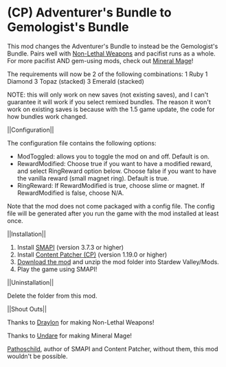 # (CP) Adventurer's Bundle to Gemologist's Bundle
This mod changes the Adventurer's Bundle to instead be the Gemologist's Bundle. Pairs well with <a href="https://www.nexusmods.com/stardewvalley/mods/6639">Non-Lethal Weapons</a> and pacifist runs as a whole. For more pacifist AND gem-using mods, check out <a href="https://www.nexusmods.com/stardewvalley/mods/5678">Mineral Mage</a>!

The requirements will now be 2 of the following combinations:
1 Ruby
1 Diamond
3 Topaz (stacked)
3 Emerald (stacked)

NOTE: this will only work on new saves (not existing saves), and I can't guarantee it will work if you select remixed bundles. The reason it won't work on existing saves is because with the 1.5 game update, the code for how bundles work changed.


||Configuration||

The configuration file contains the following options:
* ModToggled: allows you to toggle the mod on and off. Default is on.
* RewardModified: Choose true if you want to have a modified reward, and select RingReward option below. Choose false if you want to have the vanilla reward (small magnet ring). Default is true.
* RingReward: If RewardModified is true, choose slime or magnet. If RewardModified is false, choose N/A.

Note that the mod does not come packaged with a config file. The config file will be generated after you run the game with the mod installed at least once.


||Installation||
1. Install <a href="https://smapi.io/">SMAPI</a> (version 3.7.3 or higher)
2. Install <a href="https://www.nexusmods.com/stardewvalley/mods/1915">Content Patcher (CP)</a> (version 1.19.0 or higher)
3. <a href="https://github.com/LenneDalben/StardewValleyModsGPL/releases/">Download the mod</a> and unzip the mod folder into Stardew Valley/Mods.
4. Play the game using SMAPI!


||Uninstallation||

Delete the folder from this mod.


||Shout Outs||

Thanks to <a href="https://www.nexusmods.com/stardewvalley/users/8049772?tab=user+files">Draylon</a> for making Non-Lethal Weapons!

Thanks to <a href="https://www.nexusmods.com/stardewvalley/users/12004908?tab=user+files">Undare</a> for making Mineral Mage!

<a href="https://www.nexusmods.com/stardewvalley/users/1552317?tab=user+files">Pathoschild</a>, author of SMAPI and Content Patcher, without them, this mod wouldn't be possible.
